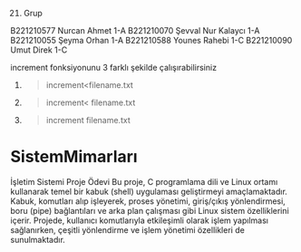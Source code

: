 21. Grup

B221210577 Nurcan Ahmet 1-A
B221210070 Şevval Nur Kalaycı 1-A
B221210055 Şeyma Orhan 1-A
B221210588 Younes Rahebi 1-C
B221210090 Umut Direk 1-C

increment fonksiyonunu 3 farklı şekilde çalışırabilirsiniz
1) > increment<filename.txt
2) > increment< filename.txt
3) > increment filename.txt

# SistemMimarları
İşletim Sistemi Proje Ödevi
Bu proje, C programlama dili ve Linux ortamı kullanarak temel bir kabuk (shell) uygulaması geliştirmeyi amaçlamaktadır. Kabuk, komutları alıp işleyerek, proses yönetimi, giriş/çıkış yönlendirmesi, boru (pipe) bağlantıları ve arka plan çalışması gibi Linux sistem özelliklerini içerir. Projede, kullanıcı komutlarıyla etkileşimli olarak işlem yapılması sağlanırken, çeşitli yönlendirme ve işlem yönetimi özellikleri de sunulmaktadır.

